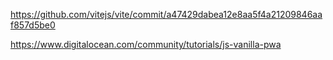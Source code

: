 https://github.com/vitejs/vite/commit/a47429dabea12e8aa5f4a21209846aaf857d5be0

https://www.digitalocean.com/community/tutorials/js-vanilla-pwa
